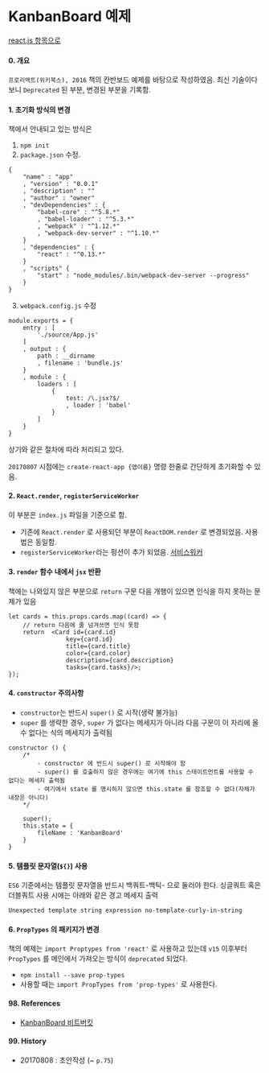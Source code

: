 # KanbanBoard 예제

[react.js 항목으로](https://github.com/juneyoung/DEV-INFOS/tree/master/reactjs)

#### 0. 개요
`프로리액트(위키북스), 2016`  책의 칸반보드 예제를 바탕으로 작성하였음. 최신 기술이다보니 `Deprecated` 된 부분, 변경된 부분을 기록함.


#### 1. 초기화 방식의 변경
책에서 안내되고 있는 방식은 

1. `npm init`
2. `package.json` 수정.
```
{
	"name" : "app"
    , "version" : "0.0.1"
    , "description" : ""
    , "author" : "owner"
    , "devDependencies" : {
    	"babel-core" : "^5.8.*"
        , "babel-loader" : "^5.3.*"
        , "webpack" : "^1.12.*"
        , "webpack-dev-server" : "^1.10.*"
    }
    , "dependencies" : {
    	"react" : "^0.13.*"
    }
    , "scripts" {
    	"start" : "node_modules/.bin/webpack-dev-server --progress"
    }
}
```
3. `webpack.config.js` 수정 
```
module.exports = {
	entry : [
    	'./source/App.js'
    ]
    , output : {
    	path : __dirname
        , filename : 'bundle.js'
    }
    , module : {
    	loaders : [
        	{
            	test: /\.jsx?$/
                , loader : 'babel'
            }
        ]
    }
}
```

상기와 같은 절차에 따라 처리되고 있다. 

`20170807` 시점에는 `create-react-app {앱이름}` 명령 한줄로 간단하게 초기화할 수 있음.


#### 2. `React.render`, `registerServiceWorker`
이 부분은 `index.js` 파일을 기준으로 함. 
- 기존에 `React.render` 로 사용되던 부분이 `ReactDOM.render` 로 변경되었음. 사용법은 동일함.
- `registerServiceWorker`라는 펑션이 추가 되었음. [서비스워커](https://developers.google.com/web/fundamentals/getting-started/primers/service-workers?hl=ko)


#### 3. `render` 함수 내에서 `jsx` 반환
 책에는 나와있지 않은 부분으로 `return` 구문 다음 개행이 있으면 인식을 하지 못하는 문제가 있음
```
let cards = this.props.cards.map((card) => {
	// return 다음에 줄 넘겨쓰면 인식 못함 
	return  <Card id={card.id}
				key={card.id}
				title={card.title}
				color={card.color}
				description={card.description}
				tasks={card.tasks}/>;
});
```
 
 
#### 4. `constructor` 주의사항
- `constructor`는 반드시 `super()` 로 시작(생략 불가능)
- `super` 를 생략한 경우, `super` 가 없다는 메세지가 아니라 다음 구문이 이 자리에 올 수 없다는 식의 메세지가 출력됨

```
constructor () { 
	/*
		- constructor 에 반드시 super() 로 시작해야 함
		- super() 를 호출하지 않은 경우에는 여기에 this 스테이트먼트를 사용할 수 없다는 메세지 출력됨  
		- 여기에서 state 를 명시하지 않으면 this.state 를 참조할 수 없다(자체가 내장은 아니다)
	*/

	super();
	this.state = {
		fileName : 'KanbanBoard'
	}
}
```


#### 5. 템플릿 문자열(`${}`) 사용
`ES6` 기준에서는 템플릿 문자열을 반드시 백쿼트-백틱- 으로 둘러야 한다. 싱글쿼트 혹은 더블쿼트 사용 시에는 아래와 같은 경고 메세지 출력

```
Unexpected template string expression no-template-curly-in-string
```


#### 6. `PropTypes` 의 패키지가 변경

책의 예제는 `import Proptypes from 'react'` 로 사용하고 있는데 `v15` 이후부터 `PropTypes` 를 메인에서 가져오는 방식이 `deprecated` 되었다.

- `npm install --save prop-types`
-  사용할 때는 `import PropTypes from 'prop-types'` 로 사용한다.


#### 98. References
- [KanbanBoard 비트버킷](https://bitbucket.org/juneyoung/kanbanboard) 


#### 99. History 
- 20170808 : 초안작성 (~ `p.75`) 

